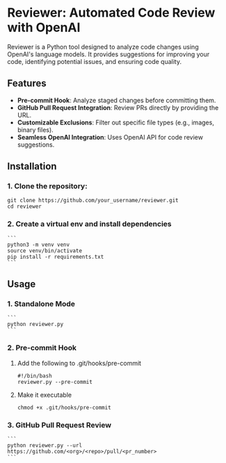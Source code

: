 # Reviewer: Automated Code Review with OpenAI

Reviewer is a Python tool designed to analyze code changes using OpenAI's language models. 
It provides suggestions for improving your code, identifying potential issues, and ensuring code quality.

## Features

- **Pre-commit Hook**: Analyze staged changes before committing them.
- **GitHub Pull Request Integration**: Review PRs directly by providing the URL.
- **Customizable Exclusions**: Filter out specific file types (e.g., images, binary files).
- **Seamless OpenAI Integration**: Uses OpenAI API for code review suggestions.

## Installation

### 1. Clone the repository:

   ```
   git clone https://github.com/your_username/reviewer.git
   cd reviewer
   ```

### 2. Create a virtual env and install dependencies

    ```
    python3 -m venv venv
    source venv/bin/activate
    pip install -r requirements.txt
    ```


## Usage

### 1. Standalone Mode

    ```
    python reviewer.py
    ```

### 2. Pre-commit Hook

1. Add the following to .git/hooks/pre-commit

    ```
    #!/bin/bash
    reviewer.py --pre-commit
    ```

2. Make it executable

    ```
    chmod +x .git/hooks/pre-commit
    ```

    
### 3. GitHub Pull Request Review

    ```
    python reviewer.py --url https://github.com/<org>/<repo>/pull/<pr_number>
    ```

    
